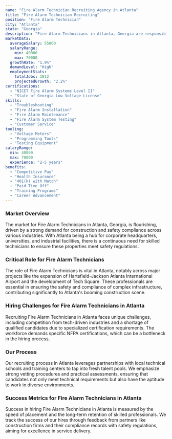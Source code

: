 ```yaml
---
name: "Fire Alarm Technician Recruiting Agency in Atlanta"
title: "Fire Alarm Technician Recruiting"
position: "Fire Alarm Technician"
city: "Atlanta"
state: "Georgia"
description: "Fire Alarm Technicians in Atlanta, Georgia are responsible for installing, maintaining, and repairing fire alarm systems in a variety of buildings."
marketData:
  averageSalary: 55000
  salaryRange:
    min: 40000
    max: 70000
  growthRate: "1.9%"
  demandLevel: "High"
  employmentStats:
    totalJobs: 1812
    projectedGrowth: "2.2%"
certifications:
  - "NICET Fire Alarm Systems Level II"
  - "State of Georgia Low Voltage License"
skills:
  - "Troubleshooting"
  - "Fire Alarm Installation"
  - "Fire Alarm Maintenance"
  - "Fire Alarm System Testing"
  - "Customer Service"
tooling:
  - "Voltage Meters"
  - "Programming Tools"
  - "Testing Equipment"
salaryRange:
  min: 40000
  max: 70000
  experience: "2-5 years"
benefits:
  - "Competitive Pay"
  - "Health Insurance"
  - "401(k) with Match"
  - "Paid Time Off"
  - "Training Programs"
  - "Career Advancement"
---
```


### Market Overview
The market for Fire Alarm Technicians in Atlanta, Georgia, is flourishing, driven by a strong demand for construction and safety compliance across various industries. With Atlanta being a hub for corporate headquarters, universities, and industrial facilities, there is a continuous need for skilled technicians to ensure these properties meet safety regulations.

### Critical Role for Fire Alarm Technicians
The role of Fire Alarm Technicians is vital in Atlanta, notably across major projects like the expansion of Hartsfield-Jackson Atlanta International Airport and the development of Tech Square. These professionals are essential in ensuring the safety and compliance of complex infrastructure, contributing significantly to Atlanta's booming construction scene.

### Hiring Challenges for Fire Alarm Technicians in Atlanta
Recruiting Fire Alarm Technicians in Atlanta faces unique challenges, including competition from tech-driven industries and a shortage of qualified candidates due to specialized certification requirements. The workforce demands specific NFPA certifications, which can be a bottleneck in the hiring process.

### Our Process
Our recruiting process in Atlanta leverages partnerships with local technical schools and training centers to tap into fresh talent pools. We emphasize strong vetting procedures and practical assessments, ensuring that candidates not only meet technical requirements but also have the aptitude to work in diverse environments.

### Success Metrics for Fire Alarm Technicians in Atlanta
Success in hiring Fire Alarm Technicians in Atlanta is measured by the speed of placement and the long-term retention of skilled professionals. We track the success of our hires through feedback from partners like construction firms and their compliance records with safety regulations, aiming for excellence in service delivery.